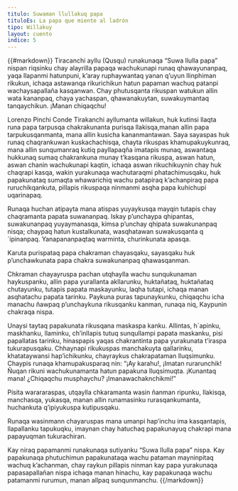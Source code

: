 ```yaml
---
titulo: Suwaman llullakuq papa
tituloEs: La papa que miente al ladrón
tipo: Willakuy
layout: cuento
indice: 5
---
```


{{#markdown}}
Tiracanchi ayllu (Qusqu) runakunaqa “Suwa llulla papa” nispan riqsinku chay alayrilla papaqa  wachukunapi runaq qhawayunanpaq, yaqa llapanmi hatunpuni,  k’aray ruphaywantaq yanan q’uyun  llinphiman rikukun, ichaqa astawanqa rikurichikun hatun papaman  wachuq patanpi wachaysapallaña kasqanwan. Chay phutusqanta rikuspan watukun allin wata kananpaq, chaya yachaspan, qhawanakuytan, suwakuymantaq tanqaychikun. ¡Manan chiqaqchu!

Lorenzo Pinchi Conde  Tirakanchi ayllumanta willakun,  huk kutinsi llaqta runa papa tarpusqa chakrakunanta purisqa llakisqa,manan allin papa tarpukusqanmanta, mana allin kusicha kananmantawan. Saya sayaspas huk runaq chaqrankuwan kuskachachisqa, chayta rikuspas khamupakuykunraq, mana allin sunqumanraq kutiq payllapaqña imatapis munaq, aswantaqa hukkunaq sumaq chakrankuna  munay t’kasqana rikuspa, aswan hatun, aswan chanin wachukunapi kaqtin, ichaqa aswan rikuchikuynin chay huk chaqrapi kasqa, wakin yurakunaqa wachutaraqmi phatachimusqaku, huk papakunataq sumaqta whawarichiq wachu patapiraq k’achanpiraq papa ruruchikqankuta, pillapis rikuspaqa ninmanmi asqha papa kuhichupi uqarinapaq.

Runaqa huchan atipayta mana atispas yuyaykusqa mayqin tutapis chay chaqramanta papata suwananpaq. Iskay p’unchaypa qhipantas, suwakunanpaq yuyaymanasqa, kimsa p’unchay qhipata suwakunanpaq nisqa; chaypaq  hatun kustalkunata, wasqhatawan suwakusqanta q´ipinanpaq. Yanapananpaqtaq warminta, churinkunata apasqa.

Karuta  purispataq papa chakraman chayasqaku, sayasqaku huk p’unchawkunata papa chakra suwakunanpaq qhawasqanman.

Chkraman chayayruspa pachan utqhaylla  wachu sunqukunaman haykuspanku, allin papa yurallanta akllarunku, huktañataq, huktañataq chutayunku, tutapis papata maskayunku, laqha tutapi, ichaqa manan asqhatachu papata tarinku. Paykuna puras tapunaykunku, chiqaqchu icha manachu ñawpaq p’unchaykuna rikusqanku kanman,  runaqa niq, Kaypunin chakraqa nispa.

Unaysi  taytaq papakunata rikusqana maskaspa kanku. Allintas, h´apinku, maskhanku, llaminku, ch’inllapis tutuq sunqullampi papata maskanku, pisi papallatas tarinku, hinaspapis yaqas chakrantinta papa yurakunata t’iraspa tukurapusqaku. Chhaynapi rikukuspas manchakuyta qallarinku, khatataywansi hap’ichikunku, chayraykus chakrapataman lluqsimunku. Chaypis runaqa khamupakusparaq nin: “¡Ay karahu!, ¡Imatan rurarunchik! Ñuqan rikuni wachukunamanta hatun papakuna lluqsimuqta. ¡Kunantaq mana! ¿Chiqaqchu musphaychu? ¡Imanawachaknchikmi!”     

Pisita warararaspas, utqaylla chkaramanta wasin ñanman ripunku, llakisqa, manchasqa,  yukasqa, manan allin runamasinku rurasqankumanta,  huchankuta q’ipiyukuspa  kutipusqaku.

Runaqa wasinmann chayaruspas mana umanpi hap’inchu ima kasqantapis, llapallanku tapukuqku, imaynan chay hatuchaq papakunayuq chakrapi  mana papayuqman tukurachiran.

Kay niraq papamanmi runakunaqa sutiyanku “Suwa llulla papa” nispa. Kay papakunaqa phutuchimun papakunataqa wachu pataman mayninpitaq wachuq k’achanman, chay raykun pillapis ninman kay papa yurakunaqa papasapallañan nispa ichaqa manan hinachu, kay papakunaqa wachu patamanmi rurumun, manan allpaq sunqunmanchu.
{{/markdown}}
